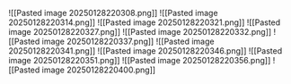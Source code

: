 ![[Pasted image 20250128220308.png]]
![[Pasted image 20250128220314.png]]
![[Pasted image 20250128220321.png]]
![[Pasted image 20250128220327.png]]
![[Pasted image 20250128220332.png]]
![[Pasted image 20250128220337.png]]
![[Pasted image 20250128220341.png]]
![[Pasted image 20250128220346.png]]
![[Pasted image 20250128220351.png]]
![[Pasted image 20250128220356.png]]
![[Pasted image 20250128220400.png]]

